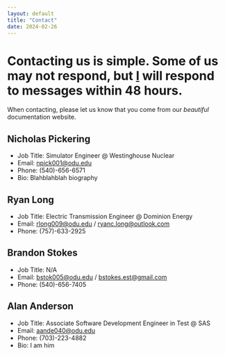 ```yaml
---
layout: default
title: "Contact"
date: 2024-02-26
---
```

# Contacting us is simple. Some of us may not respond, but [I](contact.md#nicholas-pickering) will respond to messages within 48 hours. 
When contacting, please let us know that you come from our *beautiful* documentation website.

## Nicholas Pickering
- Job Title: Simulator Engineer @ Westinghouse Nuclear
- Email: npick001@odu.edu
- Phone: (540)-656-6571
- Bio: Blahblahblah biography 

## Ryan Long
- Job Title: Electric Transmission Engineer @ Dominion Energy
- Email: rlong009@odu.edu / ryanc.long@outlook.com
- Phone: (757)-633-2925

## Brandon Stokes
- Job Title: N/A
- Email: bstok005@odu.edu / bstokes.est@gmail.com
- Phone: (540)-656-7405

## Alan Anderson
- Job Title: Associate Software Development Engineer in Test @ SAS 
- Email: aande040@odu.edu
- Phone: (703)-223-4882
- Bio: I am him
